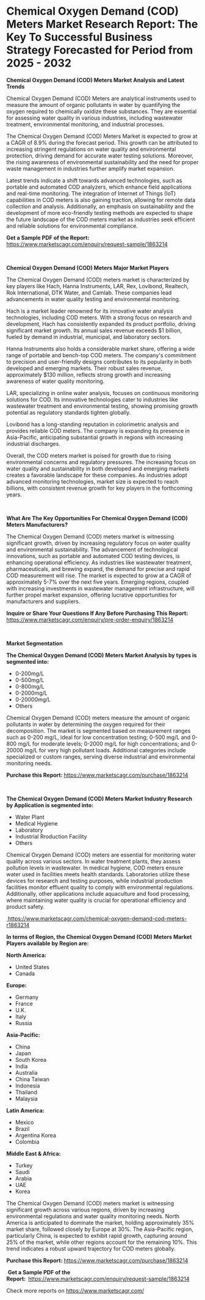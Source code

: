 <p><h1>Chemical Oxygen Demand (COD) Meters Market Research Report: The Key To Successful Business Strategy Forecasted for Period from 2025 - 2032</h1></p><p><strong>Chemical Oxygen Demand (COD) Meters Market Analysis and Latest Trends</strong></p>
<p><p>Chemical Oxygen Demand (COD) Meters are analytical instruments used to measure the amount of organic pollutants in water by quantifying the oxygen required to chemically oxidize these substances. They are essential for assessing water quality in various industries, including wastewater treatment, environmental monitoring, and industrial processes.</p><p>The Chemical Oxygen Demand (COD) Meters Market is expected to grow at a CAGR of 8.9% during the forecast period. This growth can be attributed to increasing stringent regulations on water quality and environmental protection, driving demand for accurate water testing solutions. Moreover, the rising awareness of environmental sustainability and the need for proper waste management in industries further amplify market expansion.</p><p>Latest trends indicate a shift towards advanced technologies, such as portable and automated COD analyzers, which enhance field applications and real-time monitoring. The integration of Internet of Things (IoT) capabilities in COD meters is also gaining traction, allowing for remote data collection and analysis. Additionally, an emphasis on sustainability and the development of more eco-friendly testing methods are expected to shape the future landscape of the COD meters market as industries seek efficient and reliable solutions for environmental compliance.</p></p>
<p><strong>Get a Sample PDF of the Report:&nbsp;</strong> <a href="https://www.marketscagr.com/enquiry/request-sample/1863214?utm_campaign=3541&utm_medium=2&utm_source=Github&utm_content=ia&utm_term=12042025&utm_id=chemical-oxygen-demand-cod-meters">https://www.marketscagr.com/enquiry/request-sample/1863214</a></p>
<p>&nbsp;</p>
<p><strong>Chemical Oxygen Demand (COD) Meters Major Market Players</strong></p>
<p><p>The Chemical Oxygen Demand (COD) meters market is characterized by key players like Hach, Hanna Instruments, LAR, Rex, Lovibond, Realtech, Rok International, DTK Water, and Camlab. These companies lead advancements in water quality testing and environmental monitoring.</p><p>Hach is a market leader renowned for its innovative water analysis technologies, including COD meters. With a strong focus on research and development, Hach has consistently expanded its product portfolio, driving significant market growth. Its annual sales revenue exceeds $1 billion, fueled by demand in industrial, municipal, and laboratory sectors.</p><p>Hanna Instruments also holds a considerable market share, offering a wide range of portable and bench-top COD meters. The company's commitment to precision and user-friendly designs contributes to its popularity in both developed and emerging markets. Their robust sales revenue, approximately $130 million, reflects strong growth and increasing awareness of water quality monitoring.</p><p>LAR, specializing in online water analysis, focuses on continuous monitoring solutions for COD. Its innovative technologies cater to industries like wastewater treatment and environmental testing, showing promising growth potential as regulatory standards tighten globally.</p><p>Lovibond has a long-standing reputation in colorimetric analysis and provides reliable COD meters. The company is expanding its presence in Asia-Pacific, anticipating substantial growth in regions with increasing industrial discharges.</p><p>Overall, the COD meters market is poised for growth due to rising environmental concerns and regulatory pressures. The increasing focus on water quality and sustainability in both developed and emerging markets creates a favorable landscape for these companies. As industries adopt advanced monitoring technologies, market size is expected to reach billions, with consistent revenue growth for key players in the forthcoming years.</p></p>
<p>&nbsp;</p>
<p><strong>What Are The Key Opportunities For Chemical Oxygen Demand (COD) Meters Manufacturers?</strong></p>
<p><p>The Chemical Oxygen Demand (COD) meters market is witnessing significant growth, driven by increasing regulatory focus on water quality and environmental sustainability. The advancement of technological innovations, such as portable and automated COD testing devices, is enhancing operational efficiency. As industries like wastewater treatment, pharmaceuticals, and brewing expand, the demand for precise and rapid COD measurement will rise. The market is expected to grow at a CAGR of approximately 5-7% over the next five years. Emerging regions, coupled with increasing investments in wastewater management infrastructure, will further propel market expansion, offering lucrative opportunities for manufacturers and suppliers.</p></p>
<p><strong>Inquire or Share Your Questions If Any Before Purchasing This Report:</strong> <a href="https://www.marketscagr.com/enquiry/pre-order-enquiry/1863214?utm_campaign=3541&utm_medium=2&utm_source=Github&utm_content=ia&utm_term=12042025&utm_id=chemical-oxygen-demand-cod-meters">https://www.marketscagr.com/enquiry/pre-order-enquiry/1863214</a></p>
<p>&nbsp;</p>
<p><strong>Market Segmentation</strong></p>
<p><strong>The Chemical Oxygen Demand (COD) Meters Market Analysis by types is segmented into:</strong></p>
<p><ul><li>0-200mg/L</li><li>0-500mg/L</li><li>0-800mg/L</li><li>0-2000mg/L</li><li>0-20000mg/L</li><li>Others</li></ul></p>
<p><p>Chemical Oxygen Demand (COD) meters measure the amount of organic pollutants in water by determining the oxygen required for their decomposition. The market is segmented based on measurement ranges such as 0-200 mg/L, ideal for low concentration testing; 0-500 mg/L and 0-800 mg/L for moderate levels; 0-2000 mg/L for high concentrations; and 0-20000 mg/L for very high pollutant loads. Additional categories include specialized or custom ranges, serving diverse industrial and environmental monitoring needs.</p></p>
<p><strong>Purchase this Report:&nbsp;</strong><a href="https://www.marketscagr.com/purchase/1863214?utm_campaign=3541&utm_medium=2&utm_source=Github&utm_content=ia&utm_term=12042025&utm_id=chemical-oxygen-demand-cod-meters">https://www.marketscagr.com/purchase/1863214</a></p>
<p>&nbsp;</p>
<p><strong>The Chemical Oxygen Demand (COD) Meters Market Industry Research by Application is segmented into:</strong></p>
<p><ul><li>Water Plant</li><li>Medical Hygiene</li><li>Laboratory</li><li>Industrial Rroduction Facility</li><li>Others</li></ul></p>
<p><p>Chemical Oxygen Demand (COD) meters are essential for monitoring water quality across various sectors. In water treatment plants, they assess pollution levels in wastewater. In medical hygiene, COD meters ensure water used in facilities meets health standards. Laboratories utilize these devices for research and testing purposes, while industrial production facilities monitor effluent quality to comply with environmental regulations. Additionally, other applications include aquaculture and food processing, where maintaining water quality is crucial for operational efficiency and product safety.</p></p>
<p><a href="https://www.marketscagr.com/chemical-oxygen-demand-cod-meters-r1863214?utm_campaign=3541&utm_medium=2&utm_source=Github&utm_content=ia&utm_term=12042025&utm_id=chemical-oxygen-demand-cod-meters">&nbsp;https://www.marketscagr.com/chemical-oxygen-demand-cod-meters-r1863214</a></p>
<p><strong>In terms of Region, the Chemical Oxygen Demand (COD) Meters Market Players available by Region are:</strong></p>
<p>
    <p> <strong> North America: </strong>
        <ul>
            <li>United States</li>
            <li>Canada</li>
        </ul>
        </p> 
    <p> <strong> Europe: </strong>
        <ul>
            <li>Germany</li>
            <li>France</li>
            <li>U.K.</li>
            <li>Italy</li>
            <li>Russia</li>
        </ul>
        </p> 
    <p> <strong> Asia-Pacific: </strong>
        <ul>
            <li>China</li>
            <li>Japan</li>
            <li>South Korea</li>
            <li>India</li>
            <li>Australia</li>
            <li>China Taiwan</li>
            <li>Indonesia</li>
            <li>Thailand</li>
            <li>Malaysia</li>
        </ul>
        </p> 
    <p> <strong> Latin America: </strong>
        <ul>
            <li>Mexico</li>
            <li>Brazil</li>
            <li>Argentina Korea</li>
            <li>Colombia</li>
        </ul>
        </p> 
    <p> <strong> Middle East & Africa: </strong>
        <ul>
            <li>Turkey</li>
            <li>Saudi</li>
            <li>Arabia</li>
            <li>UAE</li>
            <li>Korea</li>
        </ul>
    </p>
    </p>
<p><p>The Chemical Oxygen Demand (COD) meters market is witnessing significant growth across various regions, driven by increasing environmental regulations and water quality monitoring needs. North America is anticipated to dominate the market, holding approximately 35% market share, followed closely by Europe at 30%. The Asia-Pacific region, particularly China, is expected to exhibit rapid growth, capturing around 25% of the market, while other regions account for the remaining 10%. This trend indicates a robust upward trajectory for COD meters globally.</p></p>
<p><strong>Purchase this Report: </strong><a href="https://www.marketscagr.com/purchase/1863214?utm_campaign=3541&utm_medium=2&utm_source=Github&utm_content=ia&utm_term=12042025&utm_id=chemical-oxygen-demand-cod-meters">https://www.marketscagr.com/purchase/1863214</a></p>
<p>&nbsp;<strong>Get a Sample PDF of the Report:&nbsp;&nbsp;</strong><a href="https://www.marketscagr.com/enquiry/request-sample/1863214?utm_campaign=3541&utm_medium=2&utm_source=Github&utm_content=ia&utm_term=12042025&utm_id=chemical-oxygen-demand-cod-meters">https://www.marketscagr.com/enquiry/request-sample/1863214</a></p>
<p><strong></strong></p>
<p>Check more reports on <a href="https://www.marketscagr.com/?utm_campaign=3541&utm_medium=2&utm_source=Github&utm_content=ia&utm_term=12042025&utm_id=chemical-oxygen-demand-cod-meters">https://www.marketscagr.com/</a></p>